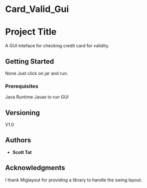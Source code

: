 # Card_Valid_Gui
# Project Title
A GUI inteface for checking credit card for validity.

## Getting Started
None
Just click on jar and run. 

### Prerequisites
Java Runtime
Javax to run GUI 




## Versioning

V1.0
## Authors

* **Scott Tat** 



## Acknowledgments
I thank Miglayout for providing a library to handle the swing layout.
